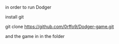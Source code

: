 in order to run Dodger 

install git

git clone https://github.com/0rffo9/Dodger-game.git

and the game in in the folder
